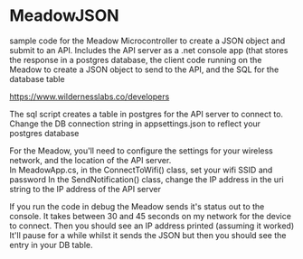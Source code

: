 # MeadowJSON
sample code for the Meadow Microcontroller to create a JSON object and submit to an API.  Includes the API server as a .net console app (that stores the response in a postgres database, the client code running on the Meadow to create a JSON object to send to the API, and the SQL for the database table

https://www.wildernesslabs.co/developers

The sql script creates a table in postgres for the API server to connect to.  
Change the DB connection string in appsettings.json to reflect your postgres database

For the Meadow, you'll need to configure the settings for your wireless network, and the location of the API server.  
In MeadowApp.cs, in the ConnectToWifi() class, set your wifi SSID and password
In the SendNotification() class, change the IP address in the uri string to the IP address of the API server

If you run the code in debug the Meadow sends it's status out to the console.  It takes between 30 and 45 seconds on my network for the device to connect.  Then you should see an IP address printed (assuming it worked)
It'll pause for a while whilst it sends the JSON but then you should see the entry in your DB table.  
